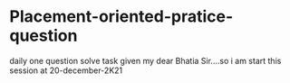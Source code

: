 # Placement-oriented-pratice-question
daily one question solve task given my dear Bhatia Sir....so i am start this session at 20-december-2K21
